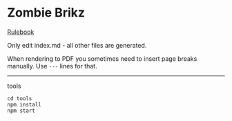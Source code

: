 # Zombie Brikz

[Rulebook](index.md)

Only edit index.md - all other files are generated.

When rendering to PDF you sometimes need to insert page breaks manually. Use `---` lines for that.

----
tools

```
cd tools
npm install
npm start
```
